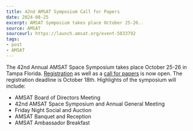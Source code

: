 ```yaml
---
title: 42nd AMSAT Symposium Call for Papers
date: 2024-08-25
excerpt: AMSAT Symposium takes place October 25-26..
source: AMSAT
sourceurl: https://launch.amsat.org/event-5833792
tags:
- post
- AMSAT
---
```

The 42nd Annual AMSAT Space Symposium takes place October 25-26 in Tampa Florida. [Registration](https://launch.amsat.org/event-5833792) as well as a [call for papers](https://www.amsat.org/2024-symposium/call-for-papers-2024/) is now open. The registration deadline is October 18th. Highlights of the symposium will include:

- AMSAT Board of Directors Meeting
- 42nd AMSAT Space Symposium and Annual General Meeting
- Friday Night Social and Auction
- AMSAT Banquet and Reception
- AMSAT Ambassador Breakfast

